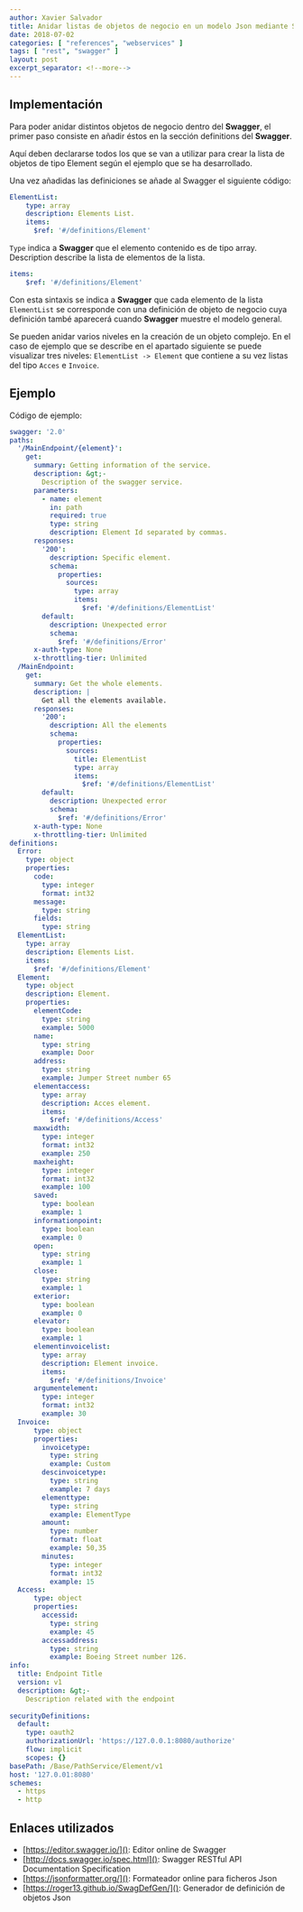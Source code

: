 ```yaml
---
author: Xavier Salvador
title: Anidar listas de objetos de negocio en un modelo Json mediante Swagger
date: 2018-07-02
categories: [ "references", "webservices" ]
tags: [ "rest", "swagger" ]
layout: post
excerpt_separator: <!--more-->
---
```


## Implementación

Para poder anidar distintos objetos de negocio dentro del **Swagger**, el primer paso consiste en añadir éstos en la sección definitions del **Swagger**.

Aquí deben declararse todos los que se van a utilizar para crear la lista de objetos de tipo Element según el ejemplo que se ha desarrollado.

Una vez añadidas las definiciones se añade al Swagger el siguiente código:

```yaml
ElementList:  
    type: array
    description: Elements List.
    items:
      $ref: '#/definitions/Element'
```	  
         
`Type` indica a **Swagger** que el elemento contenido es de tipo array.
Description describe la lista de elementos de la lista.

```yaml
items:
    $ref: '#/definitions/Element'      
```	
	
Con esta sintaxis se indica a **Swagger** que cada elemento de la lista `ElementList` se corresponde con una definición de objeto de negocio cuya definición també aparecerá cuando **Swagger** 
muestre el modelo general.

Se pueden anidar varios niveles en la creación de un objeto complejo. 
En el caso de ejemplo que se describe en el apartado  siguiente se puede visualizar tres niveles: `ElementList -> Element`  que contiene a su vez  listas del tipo `Acces` e `Invoice`.

<!--more-->

## Ejemplo

Código de ejemplo:

```yaml
swagger: '2.0'
paths:
  '/MainEndpoint/{element}':
    get:
      summary: Getting information of the service.
      description: &gt;-
        Description of the swagger service.
      parameters:
        - name: element
          in: path
          required: true
          type: string
          description: Element Id separated by commas.
      responses:
        '200':
          description: Specific element.
          schema:
            properties:
              sources:
                type: array
                items:
                  $ref: '#/definitions/ElementList'
        default:
          description: Unexpected error
          schema:
            $ref: '#/definitions/Error'
      x-auth-type: None
      x-throttling-tier: Unlimited
  /MainEndpoint:
    get:
      summary: Get the whole elements.
      description: |
        Get all the elements available.
      responses:
        '200':
          description: All the elements
          schema:
            properties:
              sources:
                title: ElementList
                type: array
                items:
                  $ref: '#/definitions/ElementList'
        default:
          description: Unexpected error
          schema:
            $ref: '#/definitions/Error'         
      x-auth-type: None
      x-throttling-tier: Unlimited
definitions:
  Error:
    type: object
    properties:
      code:
        type: integer
        format: int32
      message:
        type: string
      fields:
        type: string  
  ElementList:  
    type: array
    description: Elements List.
    items:
      $ref: '#/definitions/Element'
  Element:
    type: object
    description: Element.
    properties: 
      elementCode:
        type: string
        example: 5000
      name: 
        type: string 
        example: Door
      address: 
        type: string 
        example: Jumper Street number 65
      elementaccess: 
        type: array
        description: Acces element.
        items:
          $ref: '#/definitions/Access'
      maxwidth: 
        type: integer
        format: int32
        example: 250
      maxheight: 
        type: integer
        format: int32
        example: 100
      saved: 
        type: boolean 
        example: 1
      informationpoint: 
        type: boolean      
        example: 0
      open: 
        type: string  
        example: 1
      close: 
        type: string 
        example: 1
      exterior: 
        type: boolean
        example: 0
      elevator: 
        type: boolean 
        example: 1
      elementinvoicelist: 
        type: array
        description: Element invoice.
        items:
          $ref: '#/definitions/Invoice'      
      argumentelement: 
        type: integer
        format: int32
        example: 30
  Invoice: 
      type: object
      properties: 
        invoicetype: 
          type: string
          example: Custom
        descinvoicetype: 
          type: string
          example: 7 days
        elementtype: 
          type: string
          example: ElementType
        amount: 
          type: number
          format: float
          example: 50,35
        minutes: 
          type: integer
          format: int32
          example: 15
  Access: 
      type: object
      properties: 
        accessid: 
          type: string
          example: 45
        accessaddress: 
          type: string
          example: Boeing Street number 126.
info:
  title: Endpoint Title
  version: v1
  description: &gt;-
    Description related with the endpoint
     
securityDefinitions:
  default:
    type: oauth2
    authorizationUrl: 'https://127.0.0.1:8080/authorize'
    flow: implicit
    scopes: {}
basePath: /Base/PathService/Element/v1
host: '127.0.01:8080'
schemes:
  - https
  - http    
```

## Enlaces utilizados
- [https://editor.swagger.io/](): Editor online de Swagger
- [http://docs.swagger.io/spec.html](): Swagger RESTful API Documentation Specification
- [https://jsonformatter.org/](): Formateador online para ficheros Json
- [https://roger13.github.io/SwagDefGen/](): Generador de definición de objetos Json
